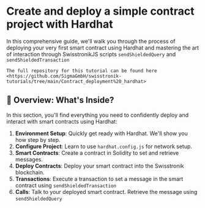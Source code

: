 # Create and deploy a simple contract project with Hardhat

In this comprehensive guide, we'll walk you through the process of deploying your very first smart contract using Hardhat and mastering the art of interaction through SwisstronikJS scripts `sendShieldedQuery` and `sendShieldedTransaction`

```
The full repository for this tutorial can be found here <https://github.com/SigmaGmbH/swisstronik-tutorials/tree/main/Contract_deployment%20_hardhat>
```

## 📜 Overview: What's Inside?

In this section, you'll find everything you need to confidently deploy and interact with smart contracts using Hardhat:

1. **Environment Setup**: Quickly get ready with Hardhat. We'll show you how step by step.
2. **Configure Project**: Learn to use `hardhat.config.js` for network setup.
3. **Smart Contracts**: Create a contract in Solidity to set and retrieve messages.
4. **Deploy Contracts**: Deploy your smart contract into the Swisstronik blockchain.
5. **Transactions**: Execute a transaction to set a message in the smart contract using `sendShieldedTransaction`
6. **Calls**: Talk to your deployed smart contract. Retrieve the message using `sendShieldedQuery`
